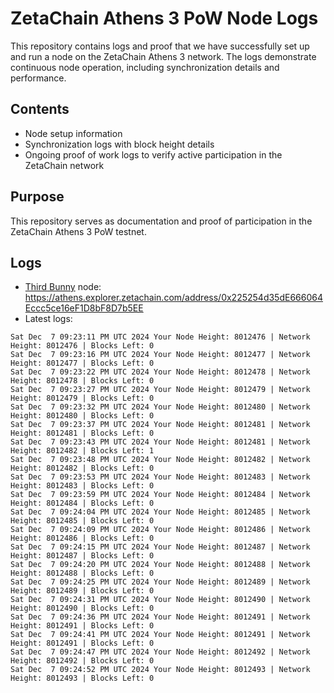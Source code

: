 # ZetaChain Athens 3 PoW Node Logs
This repository contains logs and proof that we have successfully set up and run a node on the ZetaChain Athens 3 network. The logs demonstrate continuous node operation, including synchronization details and performance.

## Contents
- Node setup information
- Synchronization logs with block height details
- Ongoing proof of work logs to verify active participation in the ZetaChain network

## Purpose
This repository serves as documentation and proof of participation in the ZetaChain Athens 3 PoW testnet.

## Logs

- [Third Bunny](https://thirdbunny.xyz/) node: https://athens.explorer.zetachain.com/address/0x225254d35dE666064Eccc5ce16eF1D8bF8D7b5EE
- Latest logs:
```
Sat Dec  7 09:23:11 PM UTC 2024 Your Node Height: 8012476 | Network Height: 8012476 | Blocks Left: 0
Sat Dec  7 09:23:16 PM UTC 2024 Your Node Height: 8012477 | Network Height: 8012477 | Blocks Left: 0
Sat Dec  7 09:23:22 PM UTC 2024 Your Node Height: 8012478 | Network Height: 8012478 | Blocks Left: 0
Sat Dec  7 09:23:27 PM UTC 2024 Your Node Height: 8012479 | Network Height: 8012479 | Blocks Left: 0
Sat Dec  7 09:23:32 PM UTC 2024 Your Node Height: 8012480 | Network Height: 8012480 | Blocks Left: 0
Sat Dec  7 09:23:37 PM UTC 2024 Your Node Height: 8012481 | Network Height: 8012481 | Blocks Left: 0
Sat Dec  7 09:23:43 PM UTC 2024 Your Node Height: 8012481 | Network Height: 8012482 | Blocks Left: 1
Sat Dec  7 09:23:48 PM UTC 2024 Your Node Height: 8012482 | Network Height: 8012482 | Blocks Left: 0
Sat Dec  7 09:23:53 PM UTC 2024 Your Node Height: 8012483 | Network Height: 8012483 | Blocks Left: 0
Sat Dec  7 09:23:59 PM UTC 2024 Your Node Height: 8012484 | Network Height: 8012484 | Blocks Left: 0
Sat Dec  7 09:24:04 PM UTC 2024 Your Node Height: 8012485 | Network Height: 8012485 | Blocks Left: 0
Sat Dec  7 09:24:09 PM UTC 2024 Your Node Height: 8012486 | Network Height: 8012486 | Blocks Left: 0
Sat Dec  7 09:24:15 PM UTC 2024 Your Node Height: 8012487 | Network Height: 8012487 | Blocks Left: 0
Sat Dec  7 09:24:20 PM UTC 2024 Your Node Height: 8012488 | Network Height: 8012488 | Blocks Left: 0
Sat Dec  7 09:24:25 PM UTC 2024 Your Node Height: 8012489 | Network Height: 8012489 | Blocks Left: 0
Sat Dec  7 09:24:31 PM UTC 2024 Your Node Height: 8012490 | Network Height: 8012490 | Blocks Left: 0
Sat Dec  7 09:24:36 PM UTC 2024 Your Node Height: 8012491 | Network Height: 8012491 | Blocks Left: 0
Sat Dec  7 09:24:41 PM UTC 2024 Your Node Height: 8012491 | Network Height: 8012491 | Blocks Left: 0
Sat Dec  7 09:24:47 PM UTC 2024 Your Node Height: 8012492 | Network Height: 8012492 | Blocks Left: 0
Sat Dec  7 09:24:52 PM UTC 2024 Your Node Height: 8012493 | Network Height: 8012493 | Blocks Left: 0
```
